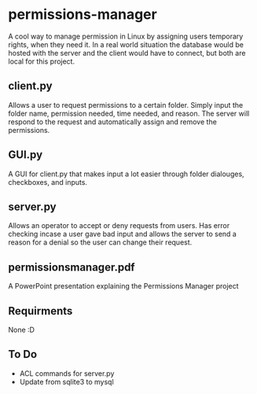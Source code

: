 # permissions-manager
A cool way to manage permission in Linux by assigning users temporary rights, when they need it. In a real world situation the database would be hosted with the server and the client would have to connect, but both are local for this project.

## client.py
Allows a user to request permissions to a certain folder. Simply input the folder name, permission needed, time needed, and reason. The server will respond to the request and automatically assign and remove the permissions.

## GUI.py
A GUI for client.py that makes input a lot easier through folder dialouges, checkboxes, and inputs. 

## server.py
Allows an operator to accept or deny requests from users. Has error checking incase a user gave bad input and allows the server to send a reason for a denial so the user can change their request.

## permissionsmanager.pdf
A PowerPoint presentation explaining the Permissions Manager project 

## Requirments
None :D

## To Do
* ACL commands for server.py 
* Update from sqlite3 to mysql
